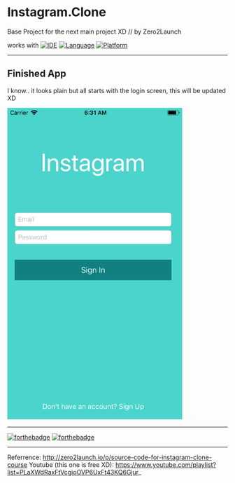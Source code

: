 # Instagram.Clone
Base Project for the next main project XD // by Zero2Launch

works with
[![IDE](https://img.shields.io/badge/Xcode-9-blue.svg)](https://developer.apple.com/xcode/)
[![Language](https://img.shields.io/badge/swift-4-orange.svg)](https://swift.org)
[![Platform](https://img.shields.io/badge/platform-iOS%2011-green.svg)](https://developer.apple.com/ios/)

------

## Finished App
I know.. it looks plain but all starts with the login screen, this will be updated XD

<img src="https://github.com/Yuweh/Instagram.Clone/blob/master/Simulator%20Screen%20Shot%20-%20iPhone%208%20-%202018-05-06%20at%2006.31.45.png" width="400"> 



------

[![forthebadge](http://forthebadge.com/images/badges/made-with-swift.svg)](http://forthebadge.com) [![forthebadge](http://forthebadge.com/images/badges/built-with-love.svg)](http://forthebadge.com)

-----

Referrence: http://zero2launch.io/p/source-code-for-instagram-clone-course
Youtube (this one is free XD): https://www.youtube.com/playlist?list=PLaXWdRaxFtVcgioOVP6UxFt43KQ6Gjur_
